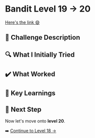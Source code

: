 # Bandit Level 19 → 20
[Here's the link 😄](https://overthewire.org/wargames/bandit/bandit20.html)
## 📝 **Challenge Description**  




## 🔍 **What I Initially Tried**  


## ✔️ What Worked




## 🧠 Key Learnings



## 🔐 Next Step
Now let's move onto **level 20**. 

➡️ [Continue to Level 18 →](https://github.com/aminuzz/Bandit-CTF-Journey/blob/main/level%2020.md)
